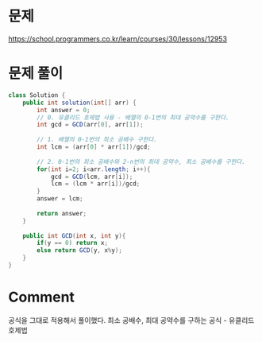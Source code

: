 # 문제
https://school.programmers.co.kr/learn/courses/30/lessons/12953

# 문제 풀이

```java
class Solution {
    public int solution(int[] arr) {
        int answer = 0;
        // 0. 유클리드 호제법 사용 - 배열의 0-1번의 최대 공약수를 구한다.
        int gcd = GCD(arr[0], arr[1]);
        
        // 1. 배열의 0-1번의 최소 공배수 구한다.
        int lcm = (arr[0] * arr[1])/gcd;
        
        // 2. 0-1번의 최소 공배수와 2-n번의 최대 공약수, 최소 공배수를 구한다.
        for(int i=2; i<arr.length; i++){
            gcd = GCD(lcm, arr[i]);
            lcm = (lcm * arr[i])/gcd;
        }
        answer = lcm;
        
        return answer;
    }
    
    public int GCD(int x, int y){
        if(y == 0) return x;
        else return GCD(y, x%y);
    }
}

```

# Comment

공식을 그대로 적용해서 풀이했다. 최소 공배수, 최대 공약수를 구하는 공식 - 유클리드 호제법
